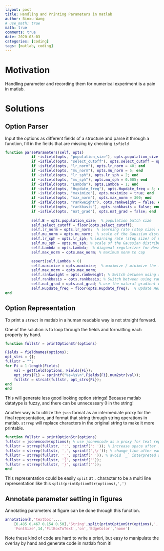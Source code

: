 ```yaml
---
layout: post
title: Handling and Printing Parameters in matlab
author: Binxu Wang
# use_math: true
math: true
comments: true
date: 2020-03-03
categories: [coding]
tags: [matlab, coding]
---
```


# Motivation

Handling parameter and recording them for numerical experiment is a pain in matlab. 





# Solutions

## Option Parser

Input the options as different fields of a structure and parse it through a function, fill in the fields that are missing by checking `isfield`

```matlab
function parseParameters(self, opts)
            if ~isfield(opts, "population_size"), opts.population_size = 40; end
            if ~isfield(opts, "select_cutoff"), opts.select_cutoff = opts.population_size / 2; end    
            if ~isfield(opts, "lr_norm"), opts.lr_norm = 40; end
            if ~isfield(opts, "mu_norm"), opts.mu_norm = 5; end
            if ~isfield(opts, "lr_sph"), opts.lr_sph = 2; end  
            if ~isfield(opts, "mu_sph"), opts.mu_sph = 0.005; end          
            if ~isfield(opts, "Lambda"), opts.Lambda = 1; end
            if ~isfield(opts, "Hupdate_freq"), opts.Hupdate_freq = 5; end
            if ~isfield(opts, "maximize"), opts.maximize = true; end
            if ~isfield(opts, "max_norm"), opts.max_norm = 300; end
            if ~isfield(opts, "rankweight"), opts.rankweight = false; end
            if ~isfield(opts, "rankbasis"), opts.rankbasis = false; end
            if ~isfield(opts, "nat_grad"), opts.nat_grad = false; end
    
            self.B = opts.population_size;  % population batch size
            self.select_cutoff = floor(opts.select_cutoff);
            self.lr_norm = opts.lr_norm;  % learning rate (step size) on radial direction
            self.mu_norm = opts.mu_norm;  % scale of the Gaussian distribution on radial direction
            self.lr_sph = opts.lr_sph; % learning rate (step size) of moving along gradient
            self.mu_sph = opts.mu_sph; % scale of the Gaussian distribution to estimate gradient
            self.Lambda = opts.Lambda;  % diagonal regularizer for Hessian matrix
            self.max_norm = opts.max_norm; % maximum norm to cap 

            assert(self.Lambda > 0)
            self.maximize = opts.maximize;  % maximize / minimize the function
            self.max_norm = opts.max_norm;
            self.rankweight = opts.rankweight; % Switch between using raw score as weight VS use rank weight as score
            self.rankbasis = opts.rankbasis; % Switch between using raw score as weight VS use rank weight as score
            self.nat_grad = opts.nat_grad; % use the natural gradient definition, or normal gradient.
            self.Hupdate_freq = floor(opts.Hupdate_freq);  % Update Hessian (add additional samples every how many generations)
end
```



## Option Representation

To print a `struct` in matlab in a human readable way is not straight forward. 

One of the solution is to loop through the fields and formatting each property by hand. 

```matlab
function fullstr = printOptionStr(options)

Fields = fieldnames(options);
opt_strs = {};
fullstr = "";
for Fi = 1:length(Fields)
    val = getfield(options, Fields{Fi});
    opt_strs{Fi} = sprintf("%s=%s\n",Fields{Fi},num2str(val));
    fullstr = strcat(fullstr, opt_strs{Fi});
end
end
```

This will generate less good looking option strings! Because matlab datatype is fuzzy, and there can be unnecessary 0 in the string! 



Another way is to utilize the `json` format as an intermediate proxy for the final representation, and format that string through string operations in matlab. `strrep` will replace characters in the original string to make it more printable. 

```matlab
function fullstr = printOptionStr(options)
fullstr = jsonencode(options); % use jsonencode as a proxy for text representation of options
fullstr = strrep(fullstr, ':', sprintf(': ')); % increase space after :
fullstr = strrep(fullstr, ',', sprintf(',\r')); % change line after each , 
fullstr = strrep(fullstr, '_', sprintf(' ')); % avoid `_` interpreted as Latex
fullstr = strrep(fullstr, '{', sprintf(''));
fullstr = strrep(fullstr, '}', sprintf(''));
end
```

This representation could be easily `split` at `,` character to be a multi line representation like this `split(printOptionStr(options),',')`



## Annotate parameter setting in figures

Annotating parameters at figure can be done through this function. 

```matlab
annotation(h,'textbox',...
    [0.485 0.467 0.154 0.50],'String',split(printOptionStr(options),','),...
    'FontSize',14,'FitBoxToText','on','EdgeColor','none')
```

Note these kind of code are hard to write a priori, but easy to manipulate the overlay by hand and generate code in matlab from it! 



